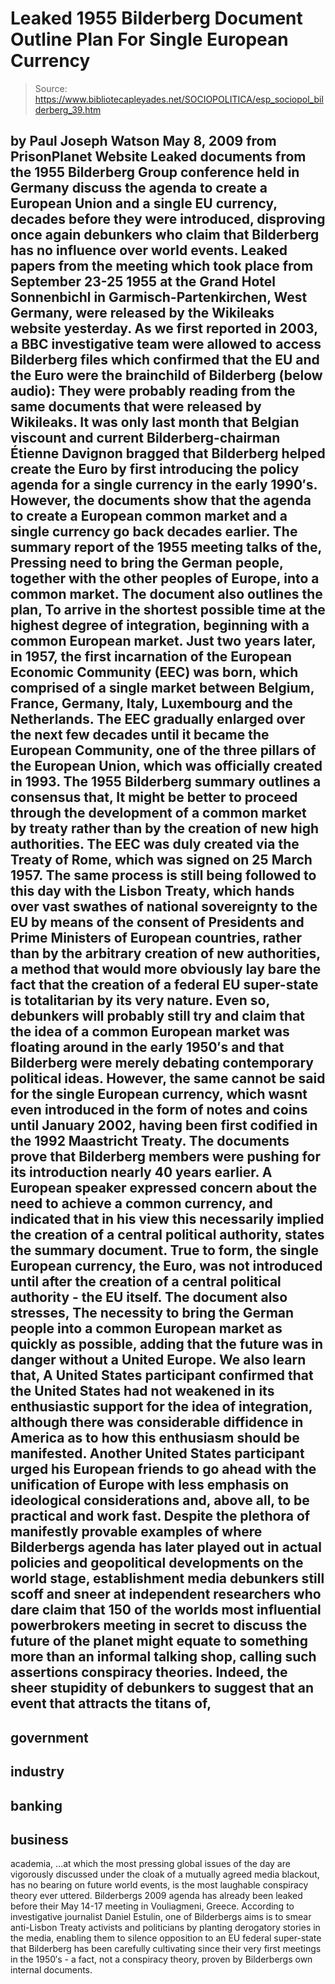 # Leaked 1955 Bilderberg Document Outline Plan For Single European Currency

> Source: https://www.bibliotecapleyades.net/SOCIOPOLITICA/esp_sociopol_bilderberg_39.htm

by Paul Joseph Watson
May 8, 2009
from
PrisonPlanet Website
Leaked documents from the 1955 Bilderberg Group conference held in Germany
discuss the agenda to create a European Union and a single EU currency,
decades before they were introduced, disproving once again debunkers who
claim that Bilderberg has no influence over world events.
Leaked papers from the meeting which took place from September 23-25 1955 at
the Grand Hotel Sonnenbichl in Garmisch-Partenkirchen, West Germany, were
released by
the Wikileaks website yesterday.
As we first reported in 2003, a BBC investigative team were allowed to
access Bilderberg files which confirmed that the EU and the Euro were the
brainchild of Bilderberg (below audio):
They were probably reading from the same documents
that were released by Wikileaks.
It was only last month that Belgian viscount and current Bilderberg-chairman
Étienne Davignon
bragged that Bilderberg helped create the Euro by first
introducing the policy agenda for a single currency in the early 1990′s.
However, the documents show that the agenda to create a European common
market and a single currency go back decades earlier.
The summary report of the 1955 meeting talks of the,
Pressing need to bring
the German people, together with the other peoples of Europe, into a common
market.
The document also outlines the plan,
To arrive in the shortest possible
time at the highest degree of integration, beginning with a common European
market.
Just two years later, in 1957, the first incarnation of the European
Economic Community (EEC) was born, which comprised of a single market
between Belgium, France, Germany, Italy, Luxembourg and the Netherlands.
The
EEC gradually enlarged over the next few decades until it became the
European Community, one of the three pillars of the European Union, which
was officially created in 1993.
The 1955 Bilderberg summary outlines a consensus that,
It might be better
to proceed through the development of a common market by treaty rather than
by the creation of new high authorities.
The EEC was duly created via the
Treaty of Rome, which was signed on 25 March 1957.
The same process is still being followed to this day with the Lisbon Treaty,
which hands over vast swathes of national sovereignty to the EU by means of
the consent of Presidents and Prime Ministers of European countries, rather
than by the arbitrary creation of new authorities, a method that would more
obviously lay bare the fact that the creation of a federal EU super-state is
totalitarian by its very nature.
Even so, debunkers will probably still try and claim that the idea of a
common European market was floating around in the early 1950′s and that
Bilderberg were merely debating contemporary political ideas.
However, the same cannot be said for the single European currency, which
wasnt even introduced in the form of notes and coins until January 2002,
having been first codified in the 1992 Maastricht Treaty.
The documents
prove that Bilderberg members were pushing for its introduction nearly 40
years earlier.
A European speaker expressed concern about the need to achieve a common
currency, and indicated that in his view this necessarily implied the
creation of a central political authority, states the summary document.
True to form, the single European currency, the Euro, was not introduced
until after the creation of a central political authority - the EU itself.
The document also stresses,
The necessity to bring the German people into a
common European market as quickly as possible, adding that the future was
in danger without a United Europe.
We also learn that,
A United States participant confirmed that the United
States had not weakened in its enthusiastic support for the idea of
integration, although there was considerable diffidence in America as to how
this enthusiasm should be manifested.
Another United States participant
urged his European friends to go ahead with the unification of Europe with
less emphasis on ideological considerations and, above all, to be practical
and work fast.
Despite the
plethora of manifestly provable examples of where Bilderbergs
agenda has later played out in actual policies and geopolitical developments
on the world stage, establishment media debunkers still scoff and sneer at
independent researchers who dare claim that 150 of the worlds most
influential powerbrokers meeting in secret to discuss the future of the
planet might equate to something more than an informal talking shop, calling
such assertions conspiracy theories.
Indeed, the sheer stupidity of debunkers to suggest that an event that
attracts the titans of,
-
government
-
industry
-
banking
-
business
-
academia,
...at which the most pressing global issues of the day are vigorously discussed
under the cloak of a mutually agreed media blackout, has no bearing on
future world events, is the most laughable conspiracy theory ever uttered.
Bilderbergs 2009 agenda has already been leaked before their May 14-17
meeting in Vouliagmeni, Greece.
According to investigative journalist Daniel Estulin, one of Bilderbergs aims is to smear anti-Lisbon Treaty activists
and politicians by planting derogatory stories in the media, enabling them
to silence opposition to an EU federal super-state that Bilderberg has been
carefully cultivating since their very first meetings in the 1950′s - a
fact, not a conspiracy theory, proven by
Bilderbergs own internal
documents.
